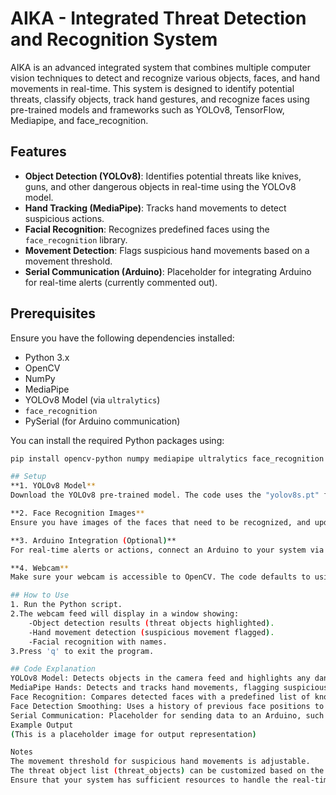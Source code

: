 # AIKA - Integrated Threat Detection and Recognition System

AIKA is an advanced integrated system that combines multiple computer vision techniques to detect and recognize various objects, faces, and hand movements in real-time. This system is designed to identify potential threats, classify objects, track hand gestures, and recognize faces using pre-trained models and frameworks such as YOLOv8, TensorFlow, Mediapipe, and face_recognition.

## Features
- **Object Detection (YOLOv8)**: Identifies potential threats like knives, guns, and other dangerous objects in real-time using the YOLOv8 model.
- **Hand Tracking (MediaPipe)**: Tracks hand movements to detect suspicious actions.
- **Facial Recognition**: Recognizes predefined faces using the `face_recognition` library.
- **Movement Detection**: Flags suspicious hand movements based on a movement threshold.
- **Serial Communication (Arduino)**: Placeholder for integrating Arduino for real-time alerts (currently commented out).

## Prerequisites
Ensure you have the following dependencies installed:
- Python 3.x
- OpenCV
- NumPy
- MediaPipe
- YOLOv8 Model (via `ultralytics`)
- `face_recognition`
- PySerial (for Arduino communication)

You can install the required Python packages using:
```bash
pip install opencv-python numpy mediapipe ultralytics face_recognition pyserial

## Setup
**1. YOLOv8 Model**
Download the YOLOv8 pre-trained model. The code uses the "yolov8s.pt" file, which can be obtained from Ultralytics YOLOv8 repository.

**2. Face Recognition Images**
Ensure you have images of the faces that need to be recognized, and update the paths in the known_face_encodings list accordingly. The images should be in .jpg or .png formats.

**3. Arduino Integration (Optional)**
For real-time alerts or actions, connect an Arduino to your system via serial communication. Modify the serial port and baud rate according to your setup. (Currently commented out in the code.)

**4. Webcam**
Make sure your webcam is accessible to OpenCV. The code defaults to using the first available camera (cv2.VideoCapture(0)).

## How to Use
1. Run the Python script.
2.The webcam feed will display in a window showing:
    -Object detection results (threat objects highlighted).
    -Hand movement detection (suspicious movement flagged).
    -Facial recognition with names.
3.Press 'q' to exit the program.

## Code Explanation
YOLOv8 Model: Detects objects in the camera feed and highlights any dangerous items.
MediaPipe Hands: Detects and tracks hand movements, flagging suspicious movements based on a defined threshold.
Face Recognition: Compares detected faces with a predefined list of known faces and labels them accordingly.
Face Detection Smoothing: Uses a history of previous face positions to smooth out detection, reducing jitter.
Serial Communication: Placeholder for sending data to an Arduino, such as triggering alerts.
Example Output
(This is a placeholder image for output representation)

Notes
The movement threshold for suspicious hand movements is adjustable.
The threat object list (threat_objects) can be customized based on the use case.
Ensure that your system has sufficient resources to handle the real-time processing demands of this project, especially when running object detection and hand tracking simultaneously.


